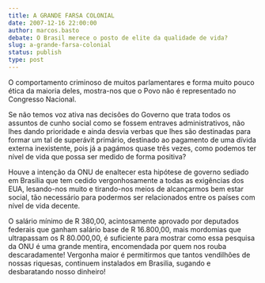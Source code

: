 ```yaml
---
title: A GRANDE FARSA COLONIAL
date: 2007-12-16 22:00:00
author: marcos.basto
debate: O Brasil merece o posto de elite da qualidade de vida?
slug: a-grande-farsa-colonial
status: publish 
type: post
---
```


O comportamento criminoso de muitos parlamentares e forma muito pouco ética da maioria deles, mostra-nos que o Povo não é representado no Congresso Nacional.  

Se não temos voz ativa nas decisões do Governo que trata todos os assuntos de cunho social como se fossem entraves administrativos, não lhes dando prioridade e ainda desvia verbas que lhes são destinadas para formar um tal de superávit primário, destinado ao pagamento de uma dívida externa inexistente, pois já a pagámos quase três vezes, como podemos ter nível de vida que possa ser medido de forma positiva?  

Houve a intenção da ONU de enaltecer esta hipótese de governo sediado em Brasília que tem cedido vergonhosamente a todas as exigências dos EUA, lesando-nos muito e tirando-nos meios de alcançarmos bem estar social, tão necessário para podermos ser relacionados entre os países com nível de vida decente.  

O salário mínimo de R 380,00, acintosamente aprovado por deputados federais que ganham salário base de R 16.800,00, mais mordomias que ultrapassam os R 80.000,00, é suficiente para mostrar como essa pesquisa da ONU é uma grande mentira, encomendada por quem nos rouba descaradamente! Vergonha maior é permitirmos que tantos vendilhões de nossas riquesas, continuem instalados em Brasilia, sugando e desbaratando nosso dinheiro!
